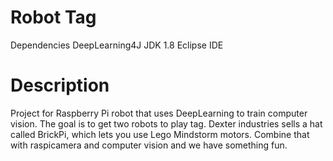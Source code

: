 # Robot Tag

Dependencies
DeepLearning4J
JDK 1.8
Eclipse IDE

Description
===========

Project for Raspberry Pi robot that uses DeepLearning to train computer vision. The goal is to get two robots to play tag. Dexter industries sells a hat called BrickPi, which lets you use Lego Mindstorm motors. Combine that with raspicamera and computer vision and we have something fun.

